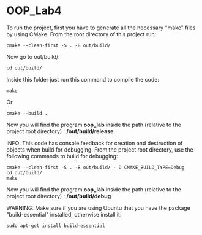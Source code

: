 # OOP_Lab4

To run the project, first you have to generate all the necessary "make" files by using CMake. From the root directory of this project run:
```
cmake --clean-first -S . -B out/build/
```

Now go to out/build/:
```
cd out/build/
```
Inside this folder just run this command to compile the code:
```
make
```
Or
```
cmake --build .
```
Now you will find the program **oop_lab** inside the path (relative to the project root directory) : **/out/build/release**

INFO: This code has console feedback for creation and destruction of objects when build for debugging. From the project root directory, use the following commands to build for debugging:
```
cmake --clean-first -S . -B out/build/ - D CMAKE_BUILD_TYPE=Debug
cd out/build/
make
```
Now you will find the program **oop_lab** inside the path (relative to the project root directory) : **/out/build/debug**

WARNING: Make sure if you are using Ubuntu that you have the package "build-essential" installed, otherwise install it:
```
sudo apt-get install build-essential
```
